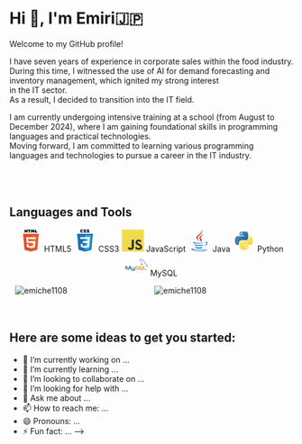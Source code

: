 # Hi 👋, I'm Emiri🇯🇵

Welcome to my GitHub profile!

I have seven years of experience in corporate sales within the food industry.  
During this time, I witnessed the use of AI for demand forecasting and inventory management, which ignited my strong interest  
in the IT sector.  
As a result, I decided to transition into the IT field.  

I am currently undergoing intensive training at a school (from August to December 2024),  where I am gaining foundational skills in programming languages and practical technologies.    
Moving forward, I am committed to learning various programming languages and technologies to pursue a career in the IT industry.  
<br>
<br>
<br>



## Languages and Tools
<p align="center">
    <img src="https://raw.githubusercontent.com/devicons/devicon/master/icons/html5/html5-original-wordmark.svg" width="40" height="40" /> HTML5
    <img src="https://raw.githubusercontent.com/devicons/devicon/master/icons/css3/css3-original-wordmark.svg" width="40" height="40" /> CSS3
    <img src="https://raw.githubusercontent.com/devicons/devicon/master/icons/javascript/javascript-original.svg" width="40" height="40" /> JavaScript
    <img src="https://raw.githubusercontent.com/devicons/devicon/master/icons/java/java-original.svg" width="40" height="40" /> Java
    <img src="https://raw.githubusercontent.com/devicons/devicon/master/icons/python/python-original.svg" width="40" height="40" /> Python
    <img src="https://raw.githubusercontent.com/devicons/devicon/master/icons/mysql/mysql-original-wordmark.svg" width="40" height="40" /> MySQL
</p>


<p><img align="right" width="49%" 
     src="https://github-readme-stats.vercel.app/api?username=emiche1108&show_icons=true&locale=en" alt="emiche1108" /></p>
     
<p><img align="right" width="49%" 
        src="https://github-readme-stats.vercel.app/api/top-langs?username=emiche1108&show_icons=true&locale=en&layout=compact" alt="emiche1108" /></p>
<br>
<br>
<br>



## Here are some ideas to get you started:
- 🔭 I’m currently working on ...
- 🌱 I’m currently learning ...
- 👯 I’m looking to collaborate on ...
- 🤔 I’m looking for help with ...
- 💬 Ask me about ...
- 📫 How to reach me: ...
- 😄 Pronouns: ...
- ⚡ Fun fact: ...
-->

  
